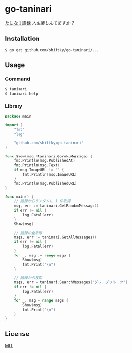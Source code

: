 # go-taninari

[たになり語録](https://taninari.amebaownd.com/) _人生楽しんでますか？_


## Installation

```bash
$ go get github.com/shiftky/go-taninari/...
```


## Usage

### Command

```bash
$ taninari
$ taninari help
```

### Library

```go
package main

import (
	"fmt"
	"log"

	"github.com/shiftky/go-taninari"
)

func Show(msg *taninari.GorokuMessage) {
	fmt.Println(msg.PublishedAt)
	fmt.Println(msg.Text)
	if msg.ImageURL != "" {
		fmt.Println(msg.ImageURL)
	}
	fmt.Println(msg.PublishedURL)
}

func main() {
	// 語録からランダムに 1 件取得
	msg, err := taninari.GetRandomMessage()
	if err != nil {
		log.Fatal(err)
	}
	Show(msg)

	// 語録の全取得
	msgs, err := taninari.GetAllMessages()
	if err != nil {
		log.Fatal(err)
	}
	for _, msg := range msgs {
		Show(msg)
		fmt.Print("\n")
	}

	// 語録から検索
	msgs, err = taninari.SearchMessages("グレープフルーツ")
	if err != nil {
		log.Fatal(err)
	}
	for _, msg = range msgs {
		Show(msg)
		fmt.Print("\n")
	}
}
```


## License

[MIT](https://github.com/shiftky/go-taninari/blob/master/LICENSE)
